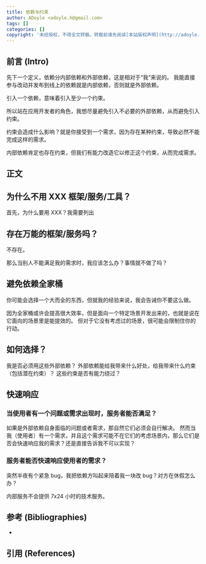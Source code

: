 ```yaml
---
title: 依赖与约束
author: ADoyle <adoyle.h@gmail.com>
tags: []
categories: []
copyright: '未经授权，不得全文转载。转载前请先阅读[本站版权声明](http://adoyle.me/blog/copyright.html)'
---
```


## 前言 (Intro)

先下一个定义，依赖分内部依赖和外部依赖，这是相对于“我”来说的。
我能直接参与改动并发布到线上的依赖就是内部依赖，否则就是外部依赖。

引入一个依赖，意味着引入至少一个约束。

所以站在应用开发者的角色，我想尽量避免引入不必要的外部依赖，从而避免引入约束。

约束会造成什么影响？就是你接受到一个需求，因为存在某种约束，导致必然不能完成这样的需求。

内部依赖肯定也存在约束，但我们有能力改造它以修正这个约束，从而完成需求。


<!-- more -->

## 正文

## 为什么不用 XXX 框架/服务/工具？

首先，为什么要用 XXX？我需要列出

## 存在万能的框架/服务吗？

不存在。

那么当别人不能满足我的需求时，我应该怎么办？事情就不做了吗？


## 避免依赖全家桶

你可能会选择一个大而全的东西，但就我的经验来说，我会告诫你不要这么做。

因为全家桶或许会提高很大效率，但是面向一个特定场景开发出来的，也就是说在它面向的场景里是能提效的。
但对于它没有考虑过的场景，很可能会限制住你的行动。


## 如何选择？

我是否必须用这些外部依赖？
外部依赖能给我带来什么好处，给我带来什么约束（包括潜在约束）？
这些约束是否有能力绕过？

## 快速响应

### 当使用者有一个问题或需求出现时，服务者能否满足？

如果是外部依赖自身面临的问题或者需求，那自然它们必须会自行解决。
然而当我（使用者）有一个需求，并且这个需求可能不在它们的考虑场景内，那么它们是否会快速响应我的需求？还是直接告诉我不可以实现？

### 服务者能否快速响应使用者的需求？

突然半夜有个紧急 bug，我把依赖方叫起来陪着我一块改 bug？对方在休假怎么办？

内部服务不会提供 7x24 小时的技术服务。


## 参考 (Bibliographies)

- [][B1]

## 引用 (References)

[^1]: [][R1]


<!-- 以下是相关链接 -->

[R1]: <url> "备注"

[B1]: <url> "备注"

